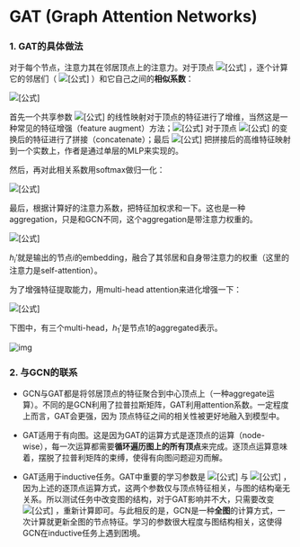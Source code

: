 

# GAT (Graph Attention Networks)

### 1. GAT的具体做法

对于每个节点，注意力其在邻居顶点上的注意力。对于顶点 ![[公式]](https://www.zhihu.com/equation?tex=i) ，逐个计算它的邻居们（ ![[公式]](https://www.zhihu.com/equation?tex=j+%5Cin+%5Cmathcal%7BN%7D_i) ）和它自己之间的**相似系数**：

![[公式]](https://www.zhihu.com/equation?tex=e_%7Bij%7D+%3Da%5Cleft%28+%5Cleft%5B+Wh_i+%5Cbig%7C+%5Cbig%7C++Wh_j+%5Cright%5D++%5Cright%29%2Cj+%5Cin+%5Cmathcal%7BN%7D_i+%5Cqquad+%281%29)

首先一个共享参数 ![[公式]](https://www.zhihu.com/equation?tex=W) 的线性映射对于顶点的特征进行了增维，当然这是一种常见的特征增强（feature augment）方法；![[公式]](https://www.zhihu.com/equation?tex=%5Cleft%5B+%5Ccdot+%5Cbig%7C+%5Cbig%7C+%5Ccdot%5Cright%5D+) 对于顶点 ![[公式]](https://www.zhihu.com/equation?tex=i%2Cj) 的变换后的特征进行了拼接（concatenate）；最后 ![[公式]](https://www.zhihu.com/equation?tex=a%28%5Ccdot%29) 把拼接后的高维特征映射到一个实数上，作者是通过单层的MLP来实现的。

然后，再对此相关系数用softmax做归一化：

![[公式]](https://www.zhihu.com/equation?tex=%5Calpha_%7Bij%7D%3D%5Cfrac%7Bexp%5Cleft%28+LeakyReLU%28e_%7Bij%7D%29+%5Cright%29%7D%7B%5Csum_%7Bk%5Cin+%5Cmathcal%7BN%7D_i%7D%7Bexp%5Cleft%28+LeakyReLU%28e_%7Bik%7D%29+%5Cright%29%7D%7D+%5Cqquad+%282%29)

最后，根据计算好的注意力系数，把特征加权求和一下。这也是一种aggregation，只是和GCN不同，这个aggregation是带注意力权重的。

![[公式]](https://www.zhihu.com/equation?tex=h_i%5E%7B%27%7D%3D%5Csigma%5Cleft%28+%5Csum_%7Bj%5Cin+%5Cmathcal%7BN%7D_i%7D%7B%5Calpha_%7Bij%7DW%7Dh_j+%5Cright%29+%5Cqquad+%283%29)

$h_i'$就是输出的节点$i$的embedding，融合了其邻居和自身带注意力的权重（这里的注意力是self-attention）。

为了增强特征提取能力，用multi-head attention来进化增强一下：

![[公式]](https://www.zhihu.com/equation?tex=h_i%5E%7B%27%7D%28K%29%3D+%5Coverset%7BK%7D%7B%5Cunderset%7Bk%3D1%7D%7B%5Cbig%7C+%5Cbig%7C%7D%7D++%5Csigma%5Cleft%28+%5Csum_%7Bj%5Cin+%5Cmathcal%7BN%7D_i%7D%7B%5Calpha_%7Bij%7D%5Ek+W%5Ek%7Dh_j+%5Cright%29+%5Cqquad+%284%29)

下图中，有三个multi-head，$h_1'$是节点1的aggregated表示。

![img](https://pic3.zhimg.com/80/v2-226a97f07f1352e741eaeefdec6044ce_1440w.jpg)



### 2. 与GCN的联系

- GCN与GAT都是将邻居顶点的特征聚合到中心顶点上（一种aggregate运算）。不同的是GCN利用了拉普拉斯矩阵，GAT利用attention系数。一定程度上而言，GAT会更强，因为 顶点特征之间的相关性被更好地融入到模型中。
- GAT适用于有向图。这是因为GAT的运算方式是逐顶点的运算（node-wise），每一次运算都需要**循环遍历图上的所有顶点**来完成。逐顶点运算意味着，摆脱了拉普利矩阵的束缚，使得有向图问题迎刃而解。

- GAT适用于inductive任务。GAT中重要的学习参数是 ![[公式]](https://www.zhihu.com/equation?tex=W) 与 ![[公式]](https://www.zhihu.com/equation?tex=a%28%5Ccdot%29) ，因为上述的逐顶点运算方式，这两个参数仅与顶点特征相关，与图的结构毫无关系。所以测试任务中改变图的结构，对于GAT影响并不大，只需要改变 ![[公式]](https://www.zhihu.com/equation?tex=%5Cmathcal%7BN%7D_i) ，重新计算即可。与此相反的是，GCN是一种**全图**的计算方式，一次计算就更新全图的节点特征。学习的参数很大程度与图结构相关，这使得GCN在inductive任务上遇到困境。







